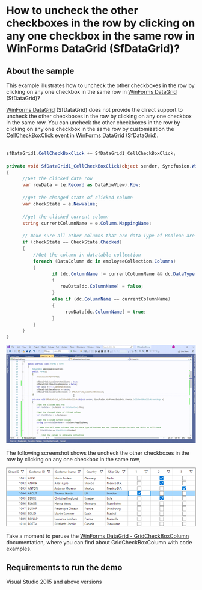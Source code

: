 # How to uncheck the other checkboxes in the row by clicking on any one checkbox in the same row in WinForms DataGrid (SfDataGrid)?

## About the sample
This example illustrates how to uncheck the other checkboxes in the row by clicking on any one checkbox in the same row in [WinForms DataGrid](https://www.syncfusion.com/winforms-ui-controls/datagrid) (SfDataGrid)? 

[WinForms DataGrid](https://www.syncfusion.com/winforms-ui-controls/datagrid) (SfDataGrid) does not provide the direct support to uncheck the other checkboxes in the row by clicking on any one checkbox in the same row. You can uncheck the other checkboxes in the row by clicking on any one checkbox in the same row by customization the [CellCheckBoxClick](https://help.syncfusion.com/cr/windowsforms/Syncfusion.WinForms.DataGrid.SfDataGrid.html#Syncfusion_WinForms_DataGrid_SfDataGrid_CellCheckBoxClick) event in [WinForms DataGrid](https://www.syncfusion.com/winforms-ui-controls/datagrid) (SfDataGrid).

```C#

sfDataGrid1.CellCheckBoxClick += SfDataGrid1_CellCheckBoxClick;

private void SfDataGrid1_CellCheckBoxClick(object sender, Syncfusion.WinForms.DataGrid.Events.CellCheckBoxClickEventArgs e)
{
      //Get the clicked data row
      var rowData = (e.Record as DataRowView).Row;

      //get the changed state of clicked column
      var checkState = e.NewValue;

      //get the clicked current column
      string currentColumnName = e.Column.MappingName;

      // make sure all other columns that are data Type of Boolean are not checked except for this one which we will check
      if (checkState == CheckState.Checked) 
      {
          //Get the column in datatable collection
          foreach (DataColumn dc in employeeCollection.Columns)
          {
                 if (dc.ColumnName != currentColumnName && dc.DataType == typeof(Boolean))
                 {
                    rowData[dc.ColumnName] = false;
                 }
                 else if (dc.ColumnName == currentColumnName)
                 {
                      rowData[dc.ColumnName] = true;
                 }
          }
      }
}

```

![Shows the checkbox state changing in same row of SfDataGrid](CheckBoxStateChanging.gif)

The following screenshot shows the uncheck the other checkboxes in the row by clicking on any one checkbox in the same row,

![Shows the only one checkbox checked in same row in SfDataGrid](CheckBoxClickedState.png)

Take a moment to peruse the [WinForms DataGrid - GridCheckBoxColumn](https://help.syncfusion.com/windowsforms/datagrid/columntypes#gridcheckboxcolumn) documentation, where you can find about GridCheckBoxColumn with code examples.

## Requirements to run the demo
Visual Studio 2015 and above versions
